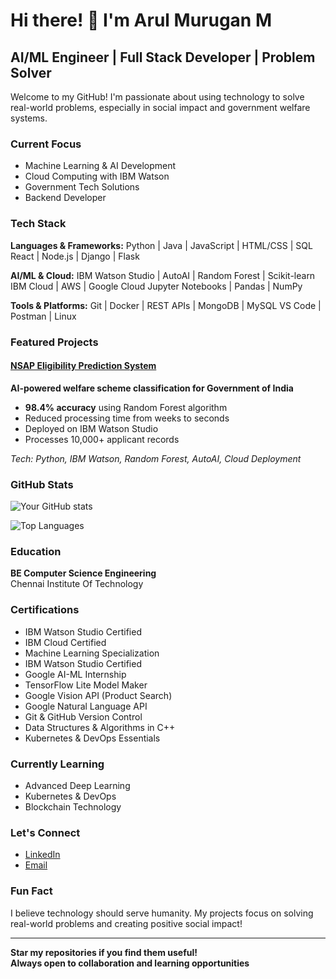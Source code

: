 # Hi there! 👋 I'm Arul Murugan M

## AI/ML Engineer | Full Stack Developer | Problem Solver

Welcome to my GitHub! I'm passionate about using technology to solve real-world problems, especially in social impact and government welfare systems.

### **Current Focus**
-  Machine Learning & AI Development
-  Cloud Computing with IBM Watson
-  Government Tech Solutions
-  Backend Developer 

### **Tech Stack**

**Languages & Frameworks:**
Python | Java | JavaScript | HTML/CSS | SQL
React | Node.js | Django | Flask

**AI/ML & Cloud:**
IBM Watson Studio | AutoAI | Random Forest | Scikit-learn
IBM Cloud | AWS | Google Cloud
Jupyter Notebooks | Pandas | NumPy

**Tools & Platforms:**
Git | Docker | REST APIs | MongoDB | MySQL
VS Code | Postman | Linux

###  **Featured Projects**

####  [NSAP Eligibility Prediction System](https://github.com/ArulMurugan2905/nsap-eligibility-prediction)
**AI-powered welfare scheme classification for Government of India**
-  **98.4% accuracy** using Random Forest algorithm
-  Reduced processing time from weeks to seconds
-  Deployed on IBM Watson Studio
-  Processes 10,000+ applicant records

*Tech: Python, IBM Watson, Random Forest, AutoAI, Cloud Deployment*

###  **GitHub Stats**

![Your GitHub stats](https://github-readme-stats.vercel.app/api?username=ArulMurugan2905&show_icons=true&theme=radical)

![Top Languages](https://github-readme-stats.vercel.app/api/top-langs/?username=ArulMurugan2905&layout=compact&theme=radical)

###  **Education**
**BE Computer Science Engineering**  
Chennai Institute Of Technology

###  **Certifications**
- IBM Watson Studio Certified
- IBM Cloud Certified
- Machine Learning Specialization
- IBM Watson Studio Certified 
- Google AI-ML Internship 
- TensorFlow Lite Model Maker 
- Google Vision API (Product Search) 
- Google Natural Language API 
- Git & GitHub Version Control
- Data Structures & Algorithms in C++ 
- Kubernetes & DevOps Essentials 

###  **Currently Learning**
- Advanced Deep Learning
- Kubernetes & DevOps
- Blockchain Technology

###  **Let's Connect**
- [LinkedIn](https://www.linkedin.com/in/arulmurugan29/)
- [Email](mailto:your.email@gmail.com)

###  **Fun Fact**
I believe technology should serve humanity. My projects focus on solving real-world problems and creating positive social impact! 

---

 **Star my repositories if you find them useful!**  
 **Always open to collaboration and learning opportunities**
